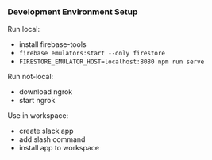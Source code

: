 ### Development Environment Setup

Run local:
- install firebase-tools
- `firebase emulators:start --only firestore`
- `FIRESTORE_EMULATOR_HOST=localhost:8080 npm run serve`

Run not-local:
- download ngrok
- start ngrok

Use in workspace:
- create slack app
- add slash command
- install app to workspace